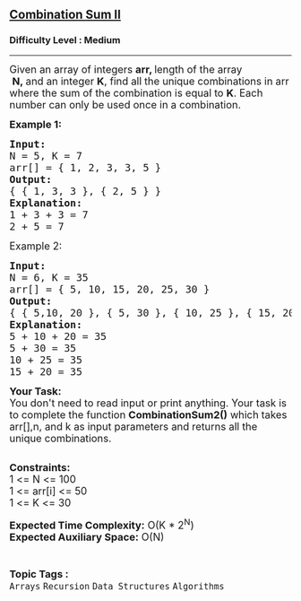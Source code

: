 <h2><a href="https://practice.geeksforgeeks.org/problems/combination-sum-ii-1664263832/1?page=4&category[]=Recursion&sortBy=submissions">Combination Sum II</a></h2><h3>Difficulty Level : Medium</h3><hr><div class="problems_problem_content__Xm_eO"><p><span style="font-size:18px">Given an array of integers <strong>arr, </strong>length of the array &nbsp;<strong>N,&nbsp;</strong>and&nbsp;an integer <strong>K</strong>, find all the unique combinations in arr where the sum of the combination is equal to <strong>K</strong>. Each number can only be used once in a combination.</span></p>

<p><strong><span style="font-size:18px">Example 1:</span></strong></p>

<pre><span style="font-size:18px"><strong>Input:</strong> </span>
<span style="font-size:18px">N = 5, K = 7</span>
<span style="font-size:18px">arr[] = { 1, 2, 3, 3, 5 }</span>
<strong><span style="font-size:18px">Output:</span></strong>
<span style="font-size:18px">{ { 1, 3, 3 }, { 2, 5 } }</span>
<strong><span style="font-size:18px">Explanation:</span></strong>
<span style="font-size:18px">1 + 3 + 3 = 7</span>
<span style="font-size:18px">2 + 5 = 7</span></pre>

<p><span style="font-size:18px">Example 2:</span></p>

<pre><span style="font-size:18px"><strong>Input:</strong></span>
<span style="font-size:18px">N = 6, K = 35</span>
<span style="font-size:18px">arr[] = { 5, 10, 15, 20, 25, 30 }</span>
<strong><span style="font-size:18px">Output:</span></strong>
<span style="font-size:18px">{ { 5,10, 20 }, { 5, 30 }, { 10, 25 }, { 15, 20 } }</span>
<strong><span style="font-size:18px">Explanation:</span></strong>
<span style="font-size:18px">5 + 10 + 20 = 35</span>
<span style="font-size:18px">5 + 30 = 35</span>
<span style="font-size:18px">10 + 25 = 35</span>
<span style="font-size:18px">15 + 20 = 35</span>
</pre>

<p><span style="font-size:18px"><strong>Your Task:</strong><br>
You don't need to read input or print anything. Your task is to complete the function <strong>CombinationSum2()</strong> which takes arr[],n, and k as input parameters and returns all the unique combinations.</span><br>
&nbsp;</p>

<p><strong><span style="font-size:18px">Constraints:</span></strong><br>
<span style="font-size:18px">1 &lt;= N &lt;= 100<br>
1 &lt;= arr[i] &lt;= 50<br>
1 &lt;= K &lt;= 30</span></p>

<p><span style="font-size:18px"><strong>Expected Time Complexity:</strong>&nbsp;O(K * 2<sup>N</sup>)<br>
<strong>Expected Auxiliary Space:</strong>&nbsp;O(N)</span></p>
</div><br><p><span style=font-size:18px><strong>Topic Tags : </strong><br><code>Arrays</code>&nbsp;<code>Recursion</code>&nbsp;<code>Data Structures</code>&nbsp;<code>Algorithms</code>&nbsp;